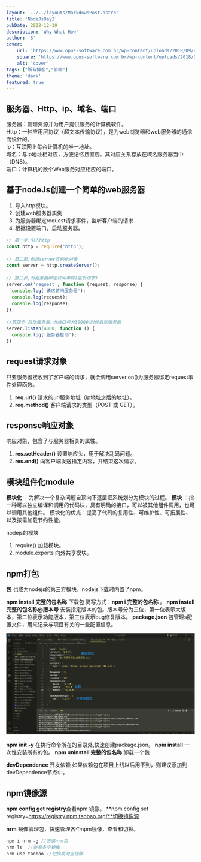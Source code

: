 ```yaml
---
layout: '../../layouts/MarkdownPost.astro'
title: 'NodeJsDay2'
pubDate: 2022-12-19
description: 'Why What How'
author: 'S'
cover:
    url: 'https://www.opus-software.com.br/wp-content/uploads/2018/09/nodejs.jpg'
    square: 'https://www.opus-software.com.br/wp-content/uploads/2018/09/nodejs.jpg'
    alt: 'cover'
tags: ["所有博客","前端"]
theme: 'dark'
featured: true
---
```


## 服务器、Http、ip、域名、端口

服务器：管理资源并为用户提供服务的计算机软件。  
Http：一种应用层协议（超文本传输协议），是为web浏览器和web服务器的通信而设计的。  
ip：互联网上每台计算机的唯一地址。  
域名：与ip地址相对应，方便记忆且直观。其对应关系存放在域名服务器当中（DNS）。  
端口：计算机的数个Web服务对应相应的端口。

## 基于nodeJs创建一个简单的web服务器

1. 导入http模块。
2. 创建web服务器实例
3. 为服务器绑定request请求事件，监听客户端的请求
4. 根据设置端口，启动服务器。
``` js 
// 第一步:引入http
const http = require('http');

// 第二部,创建server实例化对象
const server = http.createServer();

// 第三步,为服务器绑定访问事件(监听请求)
server.on('request', function (request, response) {
  console.log('请求访问服务器');
  console.log(request);
  console.log(response);
});

//第四步 启动服务器,当端口号为3000的时候启动服务器
server.listen(4000, function () {
  console.log('服务器启动');
})
```

## request请求对象

只要服务器接收到了客户端的请求，就会调用server.on()为服务器绑定request事件处理函数。  
1. **req.url()** 请求的url服务地址（ip地址之后的地址）。
2. **req.method()** 客户端请求的类型（POST 或 GET）。

## response响应对象

响应对象，包含了与服务器相关的属性。  
1. **res.setHeader()** 设置响应头，用于解决乱码问题。
2. **res.end()** 向客户端发送指定内容，并结束这次请求。

## 模块组件化module

**模块化** ：为解决一个复杂问题自顶向下逐层把系统划分为模块的过程。
**模块** ：指一种可以独立编译和调用的代码块，具有明确的接口，可以被其他组件调用，也可以调用其他组件。
模块化的优点：提高了代码的复用性、可维护性、可拓展性、以及按需加载节约性能。

nodejs的模块
1. require() 加载模块。
2. module.exports 向外共享模块。

## npm打包

**包** 也成为nodejs的第三方模块，nodejs下载时内置了npm。

**npm install 完整的包名称** 下载包 简写方式：**npm i 完整的包名称**  。
**npm install 完整的包名称@版本号** 安装指定版本的包。版本号分为三位，第一位表示大版本，第二位表示功能版本，第三位表示bug修复版本。
**package.json** 包管理s配置文件，用来记录与项目有关的一些配置信息。

![包管理配置文件](../upload/packageJson.png)

**npm init -y** 在执行命令所在的目录处,快速创建package.json。
**npm install** 一次性安装所有的包。
**npm uninstall 完整的包名称** 卸载一个包

**devDependence** 开发依赖 如果依赖包在项目上线以后用不到，则建议添加到devDependence节点中。

## npm镜像源

**npm config get registry**查看npm 镜像。
**npm config set registry=https://registry.npm.taobao.org/**切换镜像源

**nrm** 镜像管理包，快速管理各个npm镜像，查看和切换。
```js 
npm i nrm -g //安装nrm包
nrm ls  //查看各个镜像
nrm use taobao //切换成淘宝镜像
```






